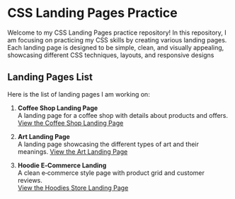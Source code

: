 # CSS Landing Pages Practice

Welcome to my CSS Landing Pages practice repository! In this repository, I am focusing on practicing my CSS skills by creating various landing pages. Each landing page is designed to be simple, clean, and visually appealing, showcasing different CSS techniques, layouts, and responsive designs

## Landing Pages List

Here is the list of landing pages I am working on:

1. **Coffee Shop Landing Page**  
   A landing page for a coffee shop with details about products and offers.
    [View the Coffee Shop Landing Page](https://shreyab31.github.io/css-landing-pages/coffeelanding/index.html)

2. **Art Landing Page**     
   A landing page showcasing the different types of art and their meanings.
   [View the Art Landing Page](https://shreyab31.github.io/css-landing-pages/art-landing/index.html)

3. **Hoodie E‑Commerce Landing**  
  A clean e‑commerce style page with product grid and customer reviews.  
   [View the Hoodies Store Landing Page](https://shreyab31.github.io/css-landing-pages/hoodies-landing)
